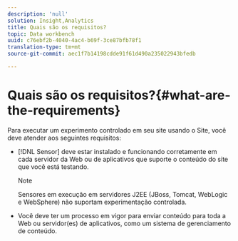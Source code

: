 ```yaml
---
description: 'null'
solution: Insight,Analytics
title: Quais são os requisitos?
topic: Data workbench
uuid: c76ebf2b-4040-4ac4-b69f-3ce87bfb78f1
translation-type: tm+mt
source-git-commit: aec1f7b14198cdde91f61d490a235022943bfedb

---
```



# Quais são os requisitos?{#what-are-the-requirements}

Para executar um experimento controlado em seu site usando o Site, você deve atender aos seguintes requisitos:

* [!DNL Sensor] deve estar instalado e funcionando corretamente em cada servidor da Web ou de aplicativos que suporte o conteúdo do site que você está testando.

   >[!NOTE]
   >
   >Sensores em execução em servidores J2EE (JBoss, Tomcat, WebLogic e WebSphere) não suportam experimentação controlada.

* Você deve ter um processo em vigor para enviar conteúdo para toda a Web ou servidor(es) de aplicativos, como um sistema de gerenciamento de conteúdo.

